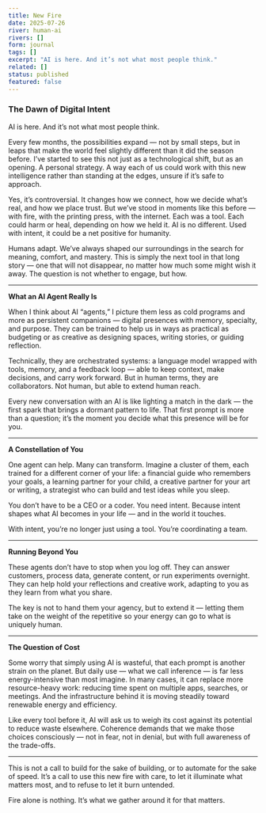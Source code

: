 ```yaml
---
title: New Fire
date: 2025-07-26
river: human-ai
rivers: []
form: journal
tags: []
excerpt: "AI is here. And it’s not what most people think."
related: []
status: published
featured: false
---
```

### **The Dawn of Digital Intent**

AI is here. And it’s not what most people think.

Every few months, the possibilities expand — not by small steps, but in leaps that make the world feel slightly different than it did the season before. I’ve started to see this not just as a technological shift, but as an opening. A personal strategy. A way each of us could work with this new intelligence rather than standing at the edges, unsure if it’s safe to approach.

Yes, it’s controversial. It changes how we connect, how we decide what’s real, and how we place trust. But we’ve stood in moments like this before — with fire, with the printing press, with the internet. Each was a tool. Each could harm or heal, depending on how we held it. AI is no different. Used with intent, it could be a net positive for humanity.

Humans adapt. We’ve always shaped our surroundings in the search for meaning, comfort, and mastery. This is simply the next tool in that long story — one that will not disappear, no matter how much some might wish it away. The question is not whether to engage, but how.

---

**What an AI Agent Really Is**

When I think about AI “agents,” I picture them less as cold programs and more as persistent companions — digital presences with memory, specialty, and purpose. They can be trained to help us in ways as practical as budgeting or as creative as designing spaces, writing stories, or guiding reflection.

Technically, they are orchestrated systems: a language model wrapped with tools, memory, and a feedback loop — able to keep context, make decisions, and carry work forward. But in human terms, they are collaborators. Not human, but able to extend human reach.

Every new conversation with an AI is like lighting a match in the dark — the first spark that brings a dormant pattern to life. That first prompt is more than a question; it’s the moment you decide what this presence will be for you.

---

**A Constellation of You**

One agent can help. Many can transform. Imagine a cluster of them, each trained for a different corner of your life: a financial guide who remembers your goals, a learning partner for your child, a creative partner for your art or writing, a strategist who can build and test ideas while you sleep.

You don’t have to be a CEO or a coder. You need intent. Because intent shapes what AI becomes in your life — and in the world it touches.

With intent, you’re no longer just using a tool. You’re coordinating a team.

---

**Running Beyond You**

These agents don’t have to stop when you log off. They can answer customers, process data, generate content, or run experiments overnight. They can help hold your reflections and creative work, adapting to you as they learn from what you share.

The key is not to hand them your agency, but to extend it — letting them take on the weight of the repetitive so your energy can go to what is uniquely human.

---

**The Question of Cost**

Some worry that simply using AI is wasteful, that each prompt is another strain on the planet. But daily use — what we call inference — is far less energy-intensive than most imagine. In many cases, it can replace more resource-heavy work: reducing time spent on multiple apps, searches, or meetings. And the infrastructure behind it is moving steadily toward renewable energy and efficiency.

Like every tool before it, AI will ask us to weigh its cost against its potential to reduce waste elsewhere. Coherence demands that we make those choices consciously — not in fear, not in denial, but with full awareness of the trade-offs.

---

This is not a call to build for the sake of building, or to automate for the sake of speed. It’s a call to use this new fire with care, to let it illuminate what matters most, and to refuse to let it burn untended.

Fire alone is nothing. It’s what we gather around it for that matters.